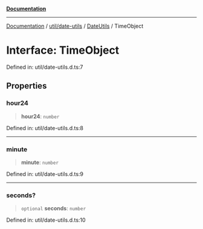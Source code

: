 [**Documentation**](../../../../../index.md)

***

[Documentation](../../../../../index.md) / [util/date-utils](../../../index.md) / [DateUtils](../index.md) / TimeObject

# Interface: TimeObject

Defined in: util/date-utils.d.ts:7

## Properties

### hour24

> **hour24**: `number`

Defined in: util/date-utils.d.ts:8

***

### minute

> **minute**: `number`

Defined in: util/date-utils.d.ts:9

***

### seconds?

> `optional` **seconds**: `number`

Defined in: util/date-utils.d.ts:10

